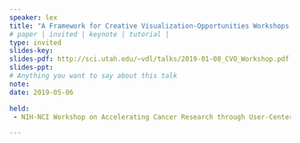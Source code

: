 ```yaml
---
speaker: lex
title: "A Framework for Creative Visualization-Opportunities Workshops."
# paper | invited | keynote | tutorial |
type: invited
slides-key:
slides-pdf: http://sci.utah.edu/~vdl/talks/2019-01-08_CVO_Workshop.pdf
slides-ppt:
# Anything you want to say about this talk
note:
date: 2019-05-06

held:
 - NIH-NCI Workshop on Accelerating Cancer Research through User-Centered Software Design, Washington, DC, USA, 2019-01-07.

---
```






